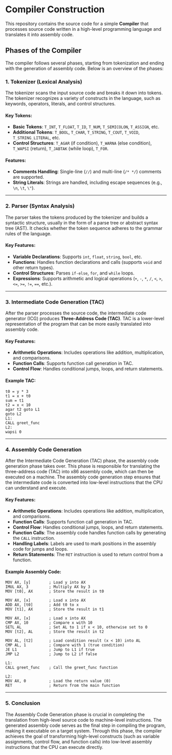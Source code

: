# Compiler Construction

This repository contains the source code for a simple **Compiler** that processes source code written in a high-level programming language and translates it into assembly code.

## Phases of the Compiler

The compiler follows several phases, starting from tokenization and ending with the generation of assembly code. Below is an overview of the phases:

### 1. **Tokenizer (Lexical Analysis)**
The tokenizer scans the input source code and breaks it down into tokens. The tokenizer recognizes a variety of constructs in the language, such as keywords, operators, literals, and control structures.

#### Key Tokens:
- **Basic Tokens**: `T_INT`, `T_FLOAT`, `T_ID`, `T_NUM`, `T_SEMICOLON`, `T_ASSIGN`, etc.
- **Additional Tokens**: `T_BOOL`, `T_CHAR`, `T_STRING`, `T_COUT`, `T_VOID`, `T_STRING_LITERAL`, etc.
- **Control Structures**: `T_AGAR` (if condition), `T_WARNA` (else condition),  `T_WAPSI` (return), `T_JABTAK` (while loop), `T_FOR`.

#### Features:
- **Comments Handling**: Single-line (`//`) and multi-line (`/* */`) comments are supported.
- **String Literals**: Strings are handled, including escape sequences (e.g., `\n`, `\t`, `\"`).

---

### 2. **Parser (Syntax Analysis)**
The parser takes the tokens produced by the tokenizer and builds a syntactic structure, usually in the form of a parse tree or abstract syntax tree (AST). It checks whether the token sequence adheres to the grammar rules of the language.

#### Key Features:
- **Variable Declarations**: Supports `int`, `float`, `string`, `bool`, etc.
- **Functions**: Handles function declarations and calls (supports `void` and other return types).
- **Control Structures**: Parses `if-else`, `for`, and `while` loops.
- **Expressions**: Supports arithmetic and logical operations (`+`, `-`, `*`, `/`, `<`, `>`, `<=`, `>=`, `!=`, `==`, etc.).

---

### 3. **Intermediate Code Generation (TAC)**
After the parser processes the source code, the intermediate code generator (ICG) produces **Three-Address Code (TAC)**. TAC is a lower-level representation of the program that can be more easily translated into assembly code.

#### Key Features:
- **Arithmetic Operations**: Includes operations like addition, multiplication, and comparisons.
- **Function Calls**: Supports function call generation in TAC.
- **Control Flow**: Handles conditional jumps, loops, and return statements.

#### Example TAC:
```plaintext
t0 = y * 3
t1 = x + t0
sum = t1
t2 = x < 10
agar t2 goto L1
goto L2
L1:
CALL greet_func
L2:
wapsi 0

```
---

### 4. **Assembly Code Generation**
After the Intermediate Code Generation (TAC) phase, the assembly code generation phase takes over. This phase is responsible for translating the three-address code (TAC) into x86 assembly code, which can then be executed on a machine. The assembly code generation step ensures that the intermediate code is converted into low-level instructions that the CPU can understand and execute.

#### Key Features:
- **Arithmetic Operations**: Includes operations like addition, multiplication, and comparisons.
- **Function Calls**: Supports function call generation in TAC.
- **Control Flow**: Handles conditional jumps, loops, and return statements.
- **Function Calls**: The assembly code handles function calls by generating the `CALL` instruction.
- **Handling Labels**: Labels are used to mark positions in the assembly code for jumps and loops.
- **Return Statements**: The `RET` instruction is used to return control from a function.

#### Example Assembly Code:
```plaintext
MOV AX, [y]        ; Load y into AX
IMUL AX, 3         ; Multiply AX by 3
MOV [t0], AX       ; Store the result in t0

MOV AX, [x]        ; Load x into AX
ADD AX, [t0]       ; Add t0 to x
MOV [t1], AX       ; Store the result in t1

MOV AX, [x]        ; Load x into AX
CMP AX, 10         ; Compare x with 10
SETL AL            ; Set AL to 1 if x < 10, otherwise set to 0
MOV [t2], AL       ; Store the result in t2

MOV AL, [t2]       ; Load condition result (x < 10) into AL
CMP AL, 1          ; Compare with 1 (true condition)
JE L1              ; Jump to L1 if true
JMP L2             ; Jump to L2 if false

L1:
CALL greet_func    ; Call the greet_func function

L2:
MOV AX, 0          ; Load the return value (0)
RET                ; Return from the main function
```
---

### 5. **Conclusion**
The Assembly Code Generation phase is crucial in completing the translation from high-level source code to machine-level instructions. The generated assembly code serves as the final step in compiling the program, making it executable on a target system. Through this phase, the compiler achieves the goal of transforming high-level constructs (such as variable assignments, control flow, and function calls) into low-level assembly instructions that the CPU can execute directly.
